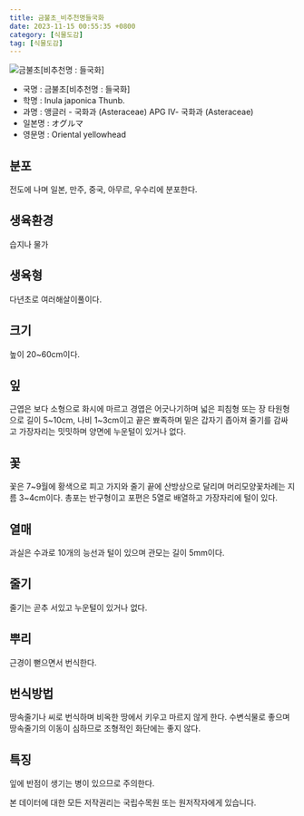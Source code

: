 ```yaml
---
title: 금불초_비추천명들국화
date: 2023-11-15 00:55:35 +0800
category: [식물도감]
tag: [식물도감]
---
```




![금불초[비추천명 : 들국화]](/fileUpload/plants/basic/Compositae/Inula/27346/3_th2.jpg)
- 국명 : 금불초[비추천명 : 들국화]
- 학명 : Inula japonica Thunb.
- 과명 : 앵글러 - 국화과 (Asteraceae) APG Ⅳ- 국화과 (Asteraceae)
- 일본명 : オグルマ
- 영문명 : Oriental yellowhead


## 분포
전도에 나며 일본, 만주, 중국, 아무르, 우수리에 분포한다.
## 생육환경
습지나 물가
## 생육형
다년초로 여러해살이풀이다.   
## 크기
높이 20~60cm이다. 
## 잎
근엽은 보다 소형으로 화시에 마르고 경엽은 어긋나기하며 넓은 피침형 또는 장 타원형으로 길이 5~10cm, 나비 1~3cm이고 끝은 뾰족하며 밑은 갑자기 좁아져 줄기를 감싸고 가장자리는 밋밋하며 양면에 누운털이 있거나 없다.
## 꽃
꽃은 7~9월에 황색으로 피고 가지와 줄기 끝에 산방상으로 달리며 머리모양꽃차례는 지름 3~4cm이다. 총포는 반구형이고 포편은 5열로 배열하고 가장자리에 털이 있다.
## 열매
과실은 수과로 10개의 능선과 털이 있으며 관모는 길이 5mm이다.
## 줄기
줄기는 곧추 서있고 누운털이 있거나 없다.
## 뿌리
근경이 뻗으면서 번식한다.
## 번식방법
땅속줄기나 씨로 번식하며 비옥한 땅에서 키우고 마르지 않게 한다. 수변식물로 좋으며 땅속줄기의 이동이 심하므로 조형적인 화단에는 좋지 않다. 
## 특징
잎에 반점이 생기는 병이 있으므로 주의한다.






본 데이터에 대한 모든 저작권리는 국립수목원 또는 원저작자에게 있습니다.
